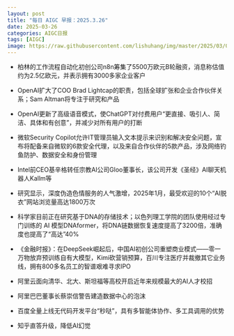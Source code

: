 ```yaml
---
layout: post
title: "每日 AIGC 早报：2025.3.26"
date: 2025-03-26
categories: AIGC日报
tags: [AIGC]
image: https://raw.githubusercontent.com/lishuhang/img/master/2025/03/0326-d.jpg
---
```


- 柏林的工作流程自动化初创公司n8n筹集了5500万欧元B轮融资，消息称估值约为2.5亿欧元，并表示拥有3000多家企业客户

- OpenAI扩大了COO Brad Lightcap的职责，包括全球扩张和企业合作伙伴关系；Sam Altman将专注于研究和产品

- OpenAI更新了高级语音模式，使ChatGPT对付费用户“更直接、吸引人、简洁、具体和有创意”，并减少对所有用户的打断

- 微软Security Copilot允许IT管理员输入文本提示来识别和解决安全问题，宣布将配备来自微软的6款安全代理，以及来自合作伙伴的5款产品，涉及网络钓鱼防护、数据安全和身份管理

- Intel前CEO基辛格转任宗教AI公司Gloo董事长，该公司开发《圣经》AI聊天机器人Kallm等

- 研究显示，深度伪造色情服务的人气激增，2025年1月，最受欢迎的10个“AI脱衣”网站浏览量高达1800万次

- 科学家目前正在研究基于DNA的存储技术；以色列理工学院的团队使用经过专门训练的 AI 模型DNAformer，将DNA链数据恢复速度提高了3200倍，准确度也提高了“高达”40%

- 《金融时报》：在DeepSeek崛起后，中国AI初创公司重塑商业模式——零一万物放弃预训练自有大模型，Kimi砍营销预算，百川专注医疗并裁撤其它业务线，拥有800多名员工的智谱艰难寻求IPO

- 阿里云面向清华、北大、斯坦福等高校开启近年来规模最大的AI人才校招

- 阿里巴巴董事长蔡崇信警告建造数据中心的泡沫

- 百度全量上线无代码开发平台“秒哒”，具有多智能体协作、多工具调用的优势

- 知乎直答升级，降低AI幻觉